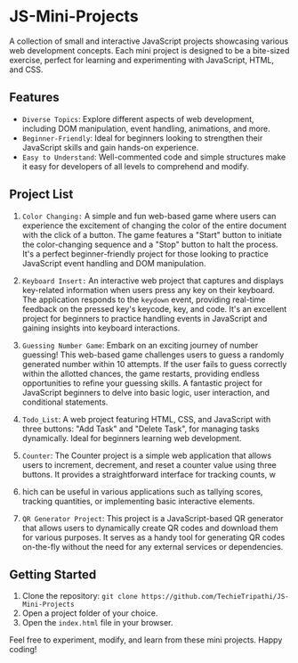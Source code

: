 # JS-Mini-Projects

A collection of small and interactive JavaScript projects showcasing various web development concepts. Each mini project is designed to be a bite-sized exercise, perfect for learning and experimenting with JavaScript, HTML, and CSS.

## Features

- `Diverse Topics`: Explore different aspects of web development, including DOM manipulation, event handling, animations, and more.
- `Beginner-Friendly`: Ideal for beginners looking to strengthen their JavaScript skills and gain hands-on experience.
- `Easy to Understand`: Well-commented code and simple structures make it easy for developers of all levels to comprehend and modify.

## Project List

1. `Color Changing:` A simple and fun web-based game where users can experience the excitement of changing the color of the entire document with the click of a button. The game features a "Start" button to initiate the color-changing sequence and a "Stop" button to halt the process. It's a perfect beginner-friendly project for those looking to practice JavaScript event handling and DOM manipulation.
   
2. `Keyboard Insert:` An interactive web project that captures and displays key-related information when users press any key on their keyboard. The application responds to the `keydown` event, providing real-time feedback on the pressed key's keycode, key, and code. It's an excellent project for beginners to practice handling events in JavaScript and gaining insights into keyboard interactions.

3. `Guessing Number Game`: Embark on an exciting journey of number guessing! This web-based game challenges users to guess a randomly generated number within 10 attempts. If the user fails to guess correctly within the allotted chances, the game restarts, providing endless opportunities to refine your guessing skills. A fantastic project for JavaScript beginners to delve into basic logic, user interaction, and conditional statements.

4. `Todo_List`: A web project featuring HTML, CSS, and JavaScript with three buttons: "Add Task" and "Delete Task", for managing tasks dynamically. Ideal for beginners learning web development.

5. `Counter`: The Counter project is a simple web application that allows users to increment, decrement, and reset a counter value using three buttons. It provides a straightforward interface for tracking counts, w
6. hich can be useful in various applications such as tallying scores, tracking quantities, or implementing basic interactive elements.

6. `QR Generator Project`: This project is a JavaScript-based QR generator that allows users to dynamically create QR codes and download them for various purposes. It serves as a handy tool for generating QR codes on-the-fly without the need for any external services or dependencies.
## Getting Started

1. Clone the repository: `git clone https://github.com/TechieTripathi/JS-Mini-Projects`
2. Open a project folder of your choice.
3. Open the `index.html` file in your browser.

Feel free to experiment, modify, and learn from these mini projects. Happy coding!
